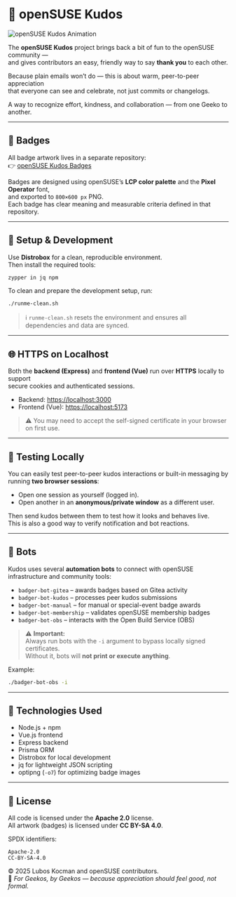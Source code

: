 # 💚 openSUSE Kudos

![openSUSE Kudos Animation](https://raw.githubusercontent.com/openSUSE/kudos/main/frontend/public/assets/kudos-demo.gif)

The **openSUSE Kudos** project brings back a bit of fun to the openSUSE community —  
and gives contributors an easy, friendly way to say **thank you** to each other.  

Because plain emails won’t do — this is about warm, peer-to-peer appreciation  
that everyone can see and celebrate, not just commits or changelogs.  

A way to recognize effort, kindness, and collaboration — from one Geeko to another.

---

## 🏅 Badges

All badge artwork lives in a separate repository:  
👉 [openSUSE Kudos Badges](https://github.com/openSUSE/kudos-badges)

Badges are designed using openSUSE’s **LCP color palette** and the **Pixel Operator** font,  
and exported to `800×600 px` PNG.  
Each badge has clear meaning and measurable criteria defined in that repository.

---

## 🧰 Setup & Development

Use **Distrobox** for a clean, reproducible environment.  
Then install the required tools:

```bash
zypper in jq npm
```

To clean and prepare the development setup, run:

```bash
./runme-clean.sh
```

> ℹ️ `runme-clean.sh` resets the environment and ensures all dependencies and data are synced.

---

## 🌐 HTTPS on Localhost

Both the **backend (Express)** and **frontend (Vue)** run over **HTTPS** locally to support  
secure cookies and authenticated sessions.

- Backend: <https://localhost:3000>  
- Frontend (Vue): <https://localhost:5173>  

> ⚠️ You may need to accept the self-signed certificate in your browser on first use.

---

## 🧪 Testing Locally

You can easily test peer-to-peer kudos interactions or built-in messaging by running **two browser sessions**:

- Open one session as yourself (logged in).  
- Open another in an **anonymous/private window** as a different user.  

Then send kudos between them to test how it looks and behaves live.  
This is also a good way to verify notification and bot reactions.

---

## 🤖 Bots

Kudos uses several **automation bots** to connect with openSUSE infrastructure and community tools:

- `badger-bot-gitea` – awards badges based on Gitea activity  
- `badger-bot-kudos` – processes peer kudos submissions  
- `badger-bot-manual` – for manual or special-event badge awards  
- `badger-bot-membership` – validates openSUSE membership badges  
- `badger-bot-obs` – interacts with the Open Build Service (OBS)

> ⚠️ **Important:**  
> Always run bots with the `-i` argument to bypass locally signed certificates.  
> Without it, bots will **not print or execute anything**.

Example:
```bash
./badger-bot-obs -i
```

---

## 🧩 Technologies Used

- Node.js + npm  
- Vue.js frontend  
- Express backend  
- Prisma ORM  
- Distrobox for local development  
- jq for lightweight JSON scripting  
- optipng (`-o7`) for optimizing badge images  

---

## 🪪 License

All code is licensed under the **Apache 2.0** license.  
All artwork (badges) is licensed under **CC BY-SA 4.0**.  

SPDX identifiers:
```
Apache-2.0
CC-BY-SA-4.0
```

© 2025 Lubos Kocman and openSUSE contributors.  
💚 *For Geekos, by Geekos — because appreciation should feel good, not formal.*

